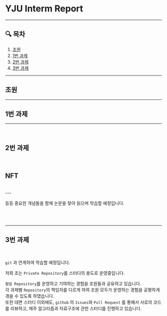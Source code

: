 # YJU Interm Report
---
## 🔍 목차

1. [조원](#조원)
2. [1번 과제](#1번-과제)
3. [2번 과제](#2번-과제)
4. [3번 과제](#3번-과제)
---

## 조원

---

## **1번 과제**  


---
<br>

## 2번 과제 

<br>

## **NFT**

<br>
---


등등 중요한 개념들을 함께 논문을 찾아 읽으며 학습할 예정입니다.

<br>
<br>  

---
## **3번 과제**  

<br>

`git` 과 연계하여 학습할 예정입니다.  


저희 조는 `Private Repository`를 스터디의 용도로 운영중입니다.  

`협업 Repository`를 운영하고 기여하는 경험을 조원들과 공유하고 있습니다.  
각 과제별 `Repository`의 책임자를 다르게 하여 조원 모두가 운영하는 경험을 공평하게 겪을 수 있도록 하였습니다.  
또한 대면 스터디 이외에도, `github` 의 `Issues`와 `Pull Request` 를 통해서 서로의 코드를 리뷰하고, 매주 알고리즘과 자료구조에 관한 스터디를 진행하고 있습니다.
